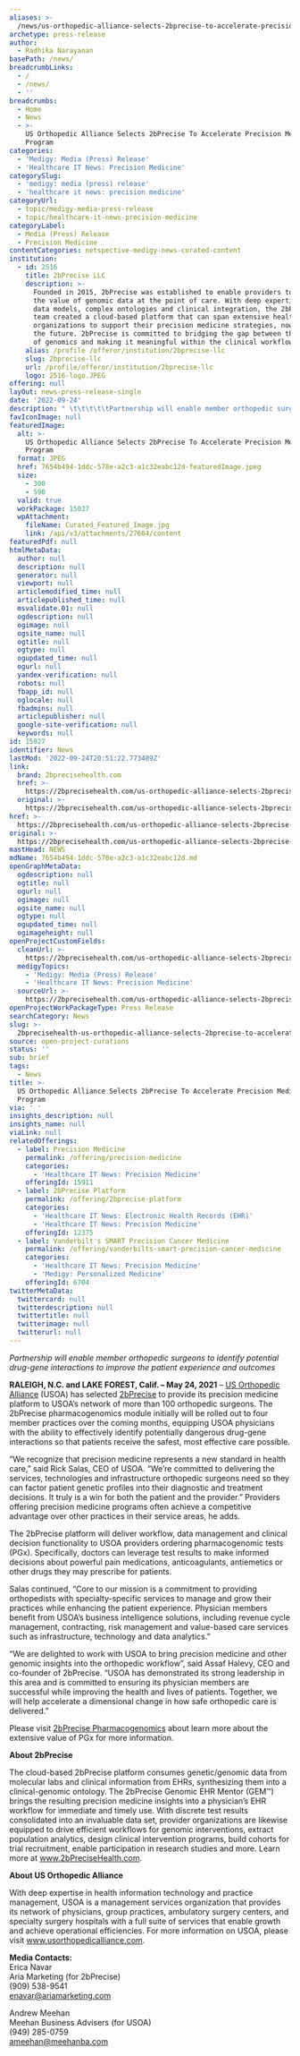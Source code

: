 ```yaml
---
aliases: >-
  /news/us-orthopedic-alliance-selects-2bprecise-to-accelerate-precision-medicine-program
archetype: press-release
author:
  - Radhika Narayanan
basePath: /news/
breadcrumbLinks:
  - /
  - /news/
  - ''
breadcrumbs:
  - Home
  - News
  - >-
    US Orthopedic Alliance Selects 2bPrecise To Accelerate Precision Medicine
    Program
categories:
  - 'Medigy: Media (Press) Release'
  - 'Healthcare IT News: Precision Medicine'
categorySlug:
  - 'medigy: media (press) release'
  - 'healthcare it news: precision medicine'
categoryUrl:
  - topic/medigy-media-press-release
  - topic/healthcare-it-news-precision-medicine
categoryLabel:
  - Media (Press) Release
  - Precision Medicine
contentCategories: netspective-medigy-news-curated-content
institution:
  - id: 2516
    title: 2bPrecise LLC
    description: >-
      Founded in 2015, 2bPrecise was established to enable providers to leverage
      the value of genomic data at the point of care. With deep expertise in
      data models, complex ontologies and clinical integration, the 2bPrecise
      team created a cloud-based platform that can span extensive healthcare
      organizations to support their precision medicine strategies, now and into
      the future. 2bPrecise is committed to bridging the gap between the science
      of genomics and making it meaningful within the clinical workflow.
    alias: /profile /offeror/institution/2bprecise-llc
    slug: 2bprecise-llc
    url: /profile/offeror/institution/2bprecise-llc
    logo: 2516-logo.JPEG
offering: null
layOut: news-press-release-single
date: '2022-09-24'
description: " \t\t\t\t\tPartnership will enable member orthopedic surgeons to identify potential drug-gene interactions to improve the patient experience and outcomes RALEIGH, N.C. and LAKE FOREST, Calif. – May 24, 202"
favIconImage: null
featuredImage:
  alt: >-
    US Orthopedic Alliance Selects 2bPrecise To Accelerate Precision Medicine
    Program
  format: JPEG
  href: 7654b494-1ddc-578e-a2c3-a1c32eabc12d-featuredImage.jpeg
  size:
    - 300
    - 590
  valid: true
  workPackage: 15027
  wpAttachment:
    fileName: Curated_Featured_Image.jpg
    link: /api/v3/attachments/27604/content
featuredPdf: null
htmlMetaData:
  author: null
  description: null
  generator: null
  viewport: null
  articlemodified_time: null
  articlepublished_time: null
  msvalidate.01: null
  ogdescription: null
  ogimage: null
  ogsite_name: null
  ogtitle: null
  ogtype: null
  ogupdated_time: null
  ogurl: null
  yandex-verification: null
  robots: null
  fbapp_id: null
  oglocale: null
  fbadmins: null
  articlepublisher: null
  google-site-verification: null
  keywords: null
id: 15027
identifier: News
lastMod: '2022-09-24T20:51:22.773489Z'
link:
  brand: 2bprecisehealth.com
  href: >-
    https://2bprecisehealth.com/us-orthopedic-alliance-selects-2bprecise-to-accelerate-precision-medicine-program/
  original: >-
    https://2bprecisehealth.com/us-orthopedic-alliance-selects-2bprecise-to-accelerate-precision-medicine-program/
href: >-
  https://2bprecisehealth.com/us-orthopedic-alliance-selects-2bprecise-to-accelerate-precision-medicine-program/
original: >-
  https://2bprecisehealth.com/us-orthopedic-alliance-selects-2bprecise-to-accelerate-precision-medicine-program/
mastHead: NEWS
mdName: 7654b494-1ddc-578e-a2c3-a1c32eabc12d.md
openGraphMetaData:
  ogdescription: null
  ogtitle: null
  ogurl: null
  ogimage: null
  ogsite_name: null
  ogtype: null
  ogupdated_time: null
  ogimageheight: null
openProjectCustomFields:
  cleanUrl: >-
    https://2bprecisehealth.com/us-orthopedic-alliance-selects-2bprecise-to-accelerate-precision-medicine-program/
  medigyTopics:
    - 'Medigy: Media (Press) Release'
    - 'Healthcare IT News: Precision Medicine'
  sourceUrl: >-
    https://2bprecisehealth.com/us-orthopedic-alliance-selects-2bprecise-to-accelerate-precision-medicine-program/
openProjectWorkPackageType: Press Release
searchCategory: News
slug: >-
  2bprecisehealth-us-orthopedic-alliance-selects-2bprecise-to-accelerate-precision-medicine-program
source: open-project-curations
status: ''
sub: brief
tags:
  - News
title: >-
  US Orthopedic Alliance Selects 2bPrecise To Accelerate Precision Medicine
  Program
via: ' '
insights_description: null
insights_name: null
viaLink: null
relatedOfferings:
  - label: Precision Medicine
    permalink: /offering/precision-medicine
    categories:
      - 'Healthcare IT News: Precision Medicine'
    offeringId: 15911
  - label: 2bPrecise Platform
    permalink: /offering/2bprecise-platform
    categories:
      - 'Healthcare IT News: Electronic Health Records (EHR)'
      - 'Healthcare IT News: Precision Medicine'
    offeringId: 12375
  - label: Vanderbilt's SMART Precision Cancer Medicine
    permalink: /offering/vanderbilts-smart-precision-cancer-medicine
    categories:
      - 'Healthcare IT News: Precision Medicine'
      - 'Medigy: Personalized Medicine'
    offeringId: 6704
twitterMetaData:
  twittercard: null
  twitterdescription: null
  twittertitle: null
  twitterimage: null
  twitterurl: null
---
```

<div id="readability-page-1" class="page"><div> 					<p><em>Partnership will enable member orthopedic surgeons to identify potential drug-gene interactions to improve the patient experience and outcomes</em></p> <p><strong>RALEIGH, N.C. and LAKE FOREST, Calif. – May 24, 2021</strong> – <a href="https://usorthopedicalliance.com/">US Orthopedic Alliance</a> (USOA) has selected <a href="https://2bprecisehealth.com/">2bPrecise</a> to provide its precision medicine platform to USOA’s network of more than 100 orthopedic surgeons. The 2bPrecise pharmacogenomics module initially will be rolled out to four member practices over the coming months, equipping USOA physicians with the ability to effectively identify potentially dangerous drug-gene interactions so that patients receive the safest, most effective care possible.</p> <p>“We recognize that precision medicine represents a new standard in health care,” said Rick Salas, CEO of USOA. “We’re committed to delivering the services, technologies and infrastructure orthopedic surgeons need so they can factor patient genetic profiles into their diagnostic and treatment decisions. It truly is a win for both the patient and the provider.” Providers offering precision medicine programs often achieve a competitive advantage over other practices in their service areas, he adds.</p> <p>The 2bPrecise platform will deliver workflow, data management and clinical decision functionality to USOA providers ordering pharmacogenomic tests (PGx). Specifically, doctors can leverage test results to make informed decisions about powerful pain medications, anticoagulants, antiemetics or other drugs they may prescribe for patients.</p> <p>Salas continued, “Core to our mission is a commitment to providing orthopedists with specialty-specific services to manage and grow their practices while enhancing the patient experience. Physician members benefit from USOA’s business intelligence solutions, including revenue cycle management, contracting, risk management and value-based care services such as infrastructure, technology and data analytics.”</p> <p>“We are delighted to work with USOA to bring precision medicine and other genomic insights into the orthopedic workflow”, said Assaf Halevy, CEO and co-founder of 2bPrecise. “USOA has demonstrated its strong leadership in this area and is committed to ensuring its physician members are successful while improving the health and lives of patients. Together, we will help accelerate a dimensional change in how safe orthopedic care is delivered.”</p> <p>Please visit <a href="https://2bprecisehealth.com/who-is-succeeding/pharmacogenomics/">2bPrecise Pharmacogenomics</a> about learn more about the extensive value of PGx for more information.</p> <p><strong>About 2bPrecise</strong></p> <p>The cloud-based 2bPrecise platform consumes genetic/genomic data from molecular labs and clinical information from EHRs, synthesizing them into a clinical-genomic ontology. The 2bPrecise Genomic EHR Mentor (GEM™) brings the resulting precision medicine insights into a physician’s EHR workflow for immediate and timely use. With discrete test results consolidated into an invaluable data set, provider organizations are likewise equipped to drive efficient workflows for genomic interventions, extract population analytics, design clinical intervention programs, build cohorts for trial recruitment, enable participation in research studies and more. Learn more at <a href="http://www.2bprecisehealth.com/">www.2bPreciseHealth.com</a>.</p> <p><strong>About US Orthopedic Alliance</strong></p> <p>With deep expertise in health information technology and practice management, USOA is a management services organization that provides its network of physicians, group practices, ambulatory surgery centers, and specialty surgery hospitals with a full suite of services that enable growth and achieve operational efficiencies. For more information on USOA, please visit&nbsp;<a href="https://c212.net/c/link/?t=0&amp;l=en&amp;o=2996138-1&amp;h=1713636215&amp;u=http%3A%2F%2Fwww.usorthopedicalliance.com%2F&amp;a=www.usorthopedicalliance.com">www.usorthopedicalliance.com</a>.</p> <p><strong>Media Contacts:<br> </strong>Erica Navar<br> Aria Marketing (for 2bPrecise)<br> (909) 538-9541<br> <a href="mailto:enavar@ariamarketing.com">enavar@ariamarketing.com</a></p> <p>Andrew Meehan<br> Meehan Business Advisers (for USOA)<br> (949) 285-0759<br> <a href="mailto:ameehan@meehanba.com">ameehan@meehanba.com</a></p>                  </div></div>